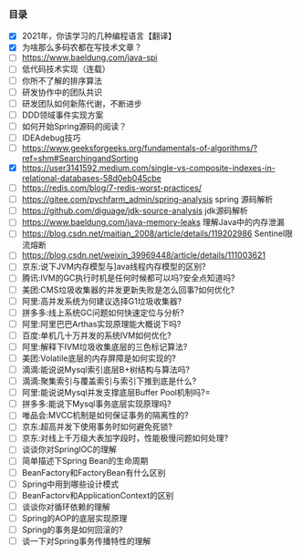 ### 目录

- [x] 2021年，你该学习的几种编程语言【翻译】
- [x] 为啥那么多码农都在写技术文章？
- [ ] https://www.baeldung.com/java-spi
- [ ] 低代码技术实现（连载）
- [ ] 你所不了解的排序算法
- [ ] 研发协作中的团队共识
- [ ] 研发团队如何新陈代谢，不断进步
- [ ] DDD领域事件实现方案
- [ ] 如何开始Spring源码的阅读？
- [ ] IDEAdebug技巧
- [ ] https://www.geeksforgeeks.org/fundamentals-of-algorithms/?ref=shm#SearchingandSorting
- [x] https://user3141592.medium.com/single-vs-composite-indexes-in-relational-databases-58d0eb045cbe
- [ ] https://redis.com/blog/7-redis-worst-practices/
- [ ] https://gitee.com/pychfarm_admin/spring-analysis   spring 源码解析
- [ ] https://github.com/diguage/jdk-source-analysis  jdk源码解析
- [ ] https://www.baeldung.com/java-memory-leaks 理解Java中的内存泄漏
- [ ] https://blog.csdn.net/maitian_2008/article/details/119202986 Sentinel限流熔断
- [ ] https://blog.csdn.net/weixin_39969448/article/details/111003621
- [ ] 京东:说下JVM内存模型与]ava线程内存模型的区别?
- [ ] 腾讯:IVM的GC执行时机是任何时候都可以吗?安全点知道吗?
- [ ] 美团:CMS垃圾收集器的并发更新失败是怎么回事?如何优化?
- [ ] 阿里:高并发系统为何建议选择G1垃圾收集器?
- [ ] 拼多多:线上系统GC问题如何快速定位与分析?
- [ ] 阿里:阿里巴巴Arthas实现原理能大概说下吗?
- [ ] 百度:单机几十万并发的系统IVM如何优化?
- [ ] 阿里:解释下IVM垃圾收集底层的三色标记算法?
- [ ] 美团:Volatile底层的内存屏障是如何实现的?
- [ ] 滴滴:能说说Mysql索引底层B+树结构与算法吗?
- [ ] 滴滴:聚集索引与覆盖索引与索引下推到底是什么?
- [ ] 阿里:能说说Mysql并发支撑底层Buffer Pool机制吗?=
- [ ] 拼多多:能说下Mysql事务底层实现原理吗?
- [ ] 唯品会:MVCC机制是如何保证事务的隔离性的?
- [ ] 京东:超高并发下使用事务时如何避免死锁?
- [ ] 京东:对线上千万级大表加字段时，性能极慢问题如何处理?
- [ ] 谈谈你对SpringlOC的理解
- [ ] 简单描述下Spring Bean的生命周期 
- [ ] BeanFactory和FactoryBean有什么区别
- [ ] Spring中用到哪些设计模式
- [ ] BeanFactorv和ApplicationContext的区别 
- [ ] 谈谈你对循环依赖的理解 
- [ ] Spring的AOP的底层实现原理
- [ ] Spring的事务是如何回滚的? 
- [ ] 谈一下对Spring事务传播特性的理解
